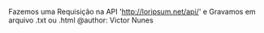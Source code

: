Fazemos uma Requisição na API 'http://loripsum.net/api/' e Gravamos em arquivo .txt ou .html
@author: Victor Nunes
